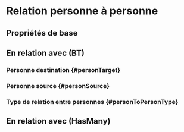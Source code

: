 # Relation personne à personne



## Propriétés de base



## En relation avec (BT)

### Personne destination {#personTarget}
        

### Personne source {#personSource}
        

### Type de relation entre personnes {#personToPersonType}
        


## En relation avec (HasMany)



<!--- THIS FILE IS GENERATED PLEASE DO NOT EDIT IT DIRECTLY --->
